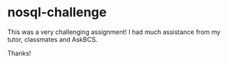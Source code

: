 # nosql-challenge

This was a very challenging assignment!  I had much assistance from my tutor, classmates and AskBCS.

Thanks!
